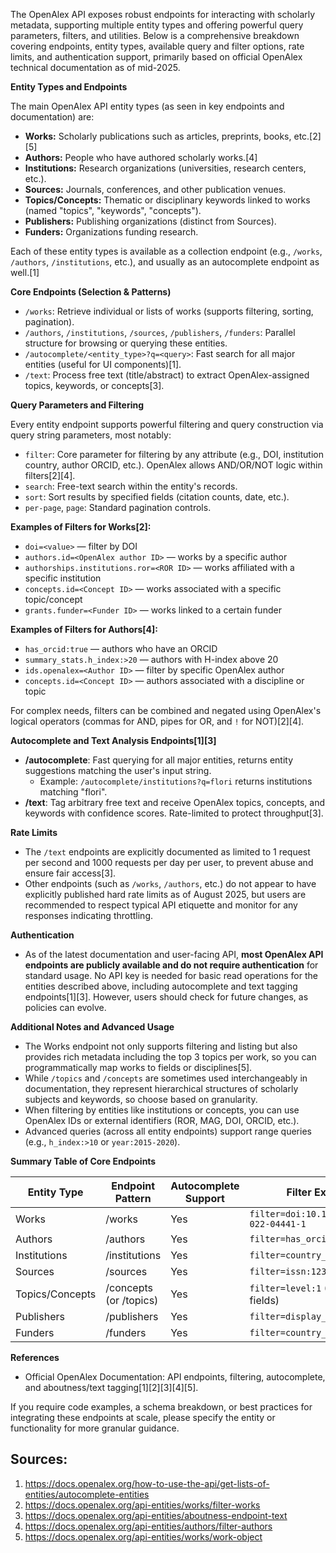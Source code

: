 The OpenAlex API exposes robust endpoints for interacting with scholarly metadata, supporting multiple entity types and offering powerful query parameters, filters, and utilities. Below is a comprehensive breakdown covering endpoints, entity types, available query and filter options, rate limits, and authentication support, primarily based on official OpenAlex technical documentation as of mid-2025.

**Entity Types and Endpoints**

The main OpenAlex API entity types (as seen in key endpoints and documentation) are:

- **Works:** Scholarly publications such as articles, preprints, books, etc.[2][5]
- **Authors:** People who have authored scholarly works.[4]
- **Institutions:** Research organizations (universities, research centers, etc.).
- **Sources:** Journals, conferences, and other publication venues.
- **Topics/Concepts:** Thematic or disciplinary keywords linked to works (named "topics", "keywords", "concepts").
- **Publishers:** Publishing organizations (distinct from Sources).
- **Funders:** Organizations funding research.

Each of these entity types is available as a collection endpoint (e.g., `/works`, `/authors`, `/institutions`, etc.), and usually as an autocomplete endpoint as well.[1]

**Core Endpoints (Selection & Patterns)**

- `/works`: Retrieve individual or lists of works (supports filtering, sorting, pagination).
- `/authors`, `/institutions`, `/sources`, `/publishers`, `/funders`: Parallel structure for browsing or querying these entities.
- `/autocomplete/<entity_type>?q=<query>`: Fast search for all major entities (useful for UI components)[1].
- `/text`: Process free text (title/abstract) to extract OpenAlex-assigned topics, keywords, or concepts[3].

**Query Parameters and Filtering**

Every entity endpoint supports powerful filtering and query construction via query string parameters, most notably:

- `filter`: Core parameter for filtering by any attribute (e.g., DOI, institution country, author ORCID, etc.). OpenAlex allows AND/OR/NOT logic within filters[2][4].
- `search`: Free-text search within the entity's records.
- `sort`: Sort results by specified fields (citation counts, date, etc.).
- `per-page`, `page`: Standard pagination controls.

**Examples of Filters for Works[2]:**
- `doi=<value>` — filter by DOI
- `authors.id=<OpenAlex author ID>` — works by a specific author
- `authorships.institutions.ror=<ROR ID>` — works affiliated with a specific institution
- `concepts.id=<Concept ID>` — works associated with a specific topic/concept
- `grants.funder=<Funder ID>` — works linked to a certain funder

**Examples of Filters for Authors[4]:**
- `has_orcid:true` — authors who have an ORCID
- `summary_stats.h_index:>20` — authors with H-index above 20
- `ids.openalex=<Author ID>` — filter by specific OpenAlex author
- `concepts.id=<Concept ID>` — authors associated with a discipline or topic

For complex needs, filters can be combined and negated using OpenAlex's logical operators (commas for AND, pipes for OR, and `!` for NOT)[2][4].

**Autocomplete and Text Analysis Endpoints[1][3]**

- **/autocomplete**: Fast querying for all major entities, returns entity suggestions matching the user's input string.
  - Example: `/autocomplete/institutions?q=flori` returns institutions matching "flori".
- **/text**: Tag arbitrary free text and receive OpenAlex topics, concepts, and keywords with confidence scores. Rate-limited to protect throughput[3].

**Rate Limits**

- The `/text` endpoints are explicitly documented as limited to 1 request per second and 1000 requests per day per user, to prevent abuse and ensure fair access[3].
- Other endpoints (such as `/works`, `/authors`, etc.) do not appear to have explicitly published hard rate limits as of August 2025, but users are recommended to respect typical API etiquette and monitor for any responses indicating throttling.

**Authentication**

- As of the latest documentation and user-facing API, **most OpenAlex API endpoints are publicly available and do not require authentication** for standard usage. No API key is needed for basic read operations for the entities described above, including autocomplete and text tagging endpoints[1][3]. However, users should check for future changes, as policies can evolve.

**Additional Notes and Advanced Usage**

- The Works endpoint not only supports filtering and listing but also provides rich metadata including the top 3 topics per work, so you can programmatically map works to fields or disciplines[5].
- While `/topics` and `/concepts` are sometimes used interchangeably in documentation, they represent hierarchical structures of scholarly subjects and keywords, so choose based on granularity.
- When filtering by entities like institutions or concepts, you can use OpenAlex IDs or external identifiers (ROR, MAG, DOI, ORCID, etc.).
- Advanced queries (across all entity endpoints) support range queries (e.g., `h_index:>10` or `year:2015-2020`).

**Summary Table of Core Endpoints**

| Entity Type        | Endpoint Pattern             | Autocomplete Support | Filter Example                     |
|--------------------|-----------------------------|---------------------|-------------------------------------|
| Works              | /works                      | Yes                 | `filter=doi:10.1038/s41586-022-04441-1` |
| Authors            | /authors                    | Yes                 | `filter=has_orcid:true`             |
| Institutions       | /institutions               | Yes                 | `filter=country_code:US`            |
| Sources            | /sources                    | Yes                 | `filter=issn:1234-5678`             |
| Topics/Concepts    | /concepts (or /topics)      | Yes                 | `filter=level:1` (for root fields)  |
| Publishers         | /publishers                 | Yes                 | `filter=display_name:Springer`      |
| Funders            | /funders                    | Yes                 | `filter=country_code:GB`            |

**References**
- Official OpenAlex Documentation: API endpoints, filtering, autocomplete, and aboutness/text tagging[1][2][3][4][5].

If you require code examples, a schema breakdown, or best practices for integrating these endpoints at scale, please specify the entity or functionality for more granular guidance.

## Sources:
1. https://docs.openalex.org/how-to-use-the-api/get-lists-of-entities/autocomplete-entities
2. https://docs.openalex.org/api-entities/works/filter-works
3. https://docs.openalex.org/api-entities/aboutness-endpoint-text
4. https://docs.openalex.org/api-entities/authors/filter-authors
5. https://docs.openalex.org/api-entities/works/work-object

